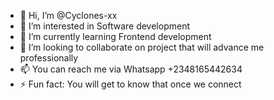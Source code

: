 - 👋 Hi, I’m @Cyclones-xx
- 👀 I’m interested in Software development
- 🌱 I’m currently learning Frontend development
- 💞️ I’m looking to collaborate on project that will advance me professionally 
- 📫 You can reach me via Whatsapp +2348165442634
- ⚡ Fun fact: You will get to know that once we connect

<!---
Cyclones-xx/Cyclones-xx is a ✨ special ✨ repository because its `README.md` (this file) appears on your GitHub profile.
You can click the Preview link to take a look at your changes.
--->

